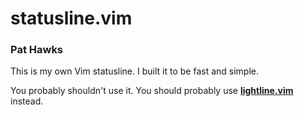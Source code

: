 # statusline.vim

### Pat Hawks

This is my own Vim statusline. I built it to be fast and simple.

You probably shouldn't use it. You should probably use
[**lightline.vim**](https://github.com/itchyny/lightline.vim) instead.
